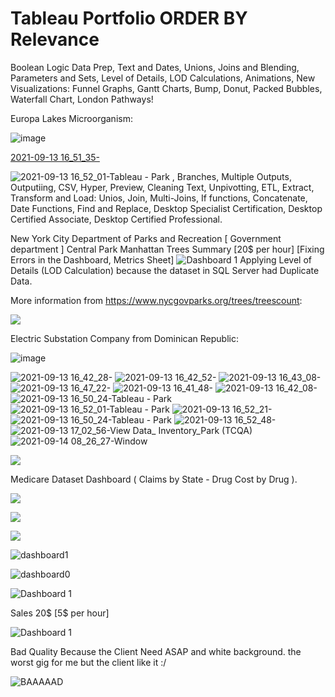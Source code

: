 # Tableau Portfolio ORDER BY Relevance

Boolean Logic Data Prep, Text and Dates, Unions, Joins and Blending, Parameters and Sets, Level of Details, LOD Calculations, Animations, New Visualizations: Funnel Graphs, Gantt Charts, Bump, Donut, Packed Bubbles, Waterfall Chart, London Pathways!

Europa Lakes Microorganism:

![image](https://user-images.githubusercontent.com/35381213/146658446-6199ba07-61ec-4ce7-836f-9e9bcd2db2d6.png)

[2021-09-13 16_51_35-](https://user-images.githubusercontent.com/35381213/136372444-27c129e4-ce47-4d6a-b9ab-793df5c50ca0.png)

![2021-09-13 16_52_01-Tableau - Park](https://user-images.githubusercontent.com/35381213/136372484-5cd27bd4-5b1a-4406-ab10-40d6c62f29cd.png)
, Branches, Multiple Outputs, Outputiing, CSV, Hyper, Preview, Cleaning Text, Unpivotting, ETL, Extract, Transform and Load: Unios, Join, Multi-Joins, If functions, Concatenate, Date Functions, Find and Replace, Desktop Specialist Certification, Desktop Certified Associate, Desktop Certified Professional.

New York City Department of Parks and Recreation [ Government department ]
 Central Park Manhattan Trees Summary [20$ per hour] [Fixing Errors in the Dashboard, Metrics Sheet]
![Dashboard 1](https://github.com/RubenGavidia/Scala/blob/master/CB.png?raw=true)
Applying Level of Details (LOD Calculation) because the dataset 
in SQL Server had Duplicate Data. 

More information from https://www.nycgovparks.org/trees/treescount:

![](https://github.com/RubenGavidia/Tableau_Portfolio/blob/main/Visuals.png/TreesCount_Website_www.nycgovparks.org.tb.png?raw=true)

Electric Substation Company from Dominican Republic:

![image](https://user-images.githubusercontent.com/35381213/147830336-5d4635d0-dea0-402a-a783-3248fcaf8f7d.png)


![2021-09-13 16_42_28-](https://user-images.githubusercontent.com/35381213/136371853-f2ebf317-5b5e-42e4-92bc-a4c53e30b36f.png)
![2021-09-13 16_42_52-](https://user-images.githubusercontent.com/35381213/136371878-a6a16fd2-3985-4826-87a9-48047fe0b2c9.png)
![2021-09-13 16_43_08-](https://user-images.githubusercontent.com/35381213/136371894-9e5bcdac-313e-469c-b328-54e41bb34492.png)
![2021-09-13 16_47_22-](https://user-images.githubusercontent.com/35381213/136371906-51ac3fc4-5a02-4626-a33f-d631943f3754.png)
![2021-09-13 16_41_48-](https://user-images.githubusercontent.com/35381213/136371939-c76f0021-b11b-4239-99bd-9ac870d11f49.png)
![2021-09-13 16_42_08-](https://user-images.githubusercontent.com/35381213/136371969-0629f3bc-b47a-4762-8a55-156456d3c245.png)
![2021-09-13 16_50_24-Tableau - Park](https://user-images.githubusercontent.com/35381213/136372395-144ae15f-28ca-41e8-9ccd-42327c3e64de.png)
![2021-09-13 16_52_01-Tableau - Park](https://user-images.githubusercontent.com/35381213/136373241-0bac92cd-a255-4a8d-a329-f30d0db6d0f6.png)
![2021-09-13 16_52_21-](https://user-images.githubusercontent.com/35381213/136373313-4ee22589-75eb-42c2-a29d-2725ab0bdcd9.png)
![2021-09-13 16_50_24-Tableau - Park](https://user-images.githubusercontent.com/35381213/136373321-2a6a803a-1e9e-43f6-9666-a4930aa2d2aa.png)
![2021-09-13 16_52_48-](https://user-images.githubusercontent.com/35381213/136373816-eb7fa49a-4e91-4b39-88f6-9be17948a5ac.png)
![2021-09-13 17_02_56-View Data_  Inventory_Park (TCQA)](https://user-images.githubusercontent.com/35381213/136373870-480e6a0a-18f1-4961-8b1f-82976a3bc27c.png)
![2021-09-14 08_26_27-Window](https://user-images.githubusercontent.com/35381213/136373896-25706d6a-6249-4130-b609-acc52dc2ba46.png)


![](https://github.com/RubenGavidia/Tableau_Portfolio/blob/main/Visuals.png/TreesCount_Website_www.nycgovparks.orgPART2.tb.png)

Medicare Dataset Dashboard ( Claims by State - Drug Cost by Drug ).

![](https://github.com/RubenGavidia/Tableau_Portfolio/blob/main/Visuals.png/Medicare%20data%20source.png)

![](https://github.com/RubenGavidia/Tableau_Portfolio/blob/main/Visuals.png/Medicare%20map%20claims.png)

![](https://github.com/RubenGavidia/Tableau_Portfolio/blob/main/Visuals.png/Medicare%20dashboard.png)

![dashboard1](https://github.com/RubenGavidia/Tableau_Portfolio/blob/main/Visuals.png/Dashboard1_Sales_By_State.tb.png)

![dashboard0](https://github.com/RubenGavidia/Tableau_Portfolio/blob/main/Visuals.png/Dashboard_Sales_By_State.tb.png)


![Dashboard 1](https://github.com/RubenGavidia/Tableau_Portfolio/blob/main/Dashboard%201.png)

Sales 20$ [5$ per hour]

![Dashboard 1](https://github.com/RubenGavidia/Tableau_Portfolio/blob/main/IMG-20210131-WA0000.jpg?raw=true)

Bad Quality Because the Client Need ASAP and white background. 
the worst gig for me but the client like it :/ 

![BAAAAAD](https://github.com/RubenGavidia/Tableau_Portfolio/blob/main/SUMOFSALES2.png?raw=true)


